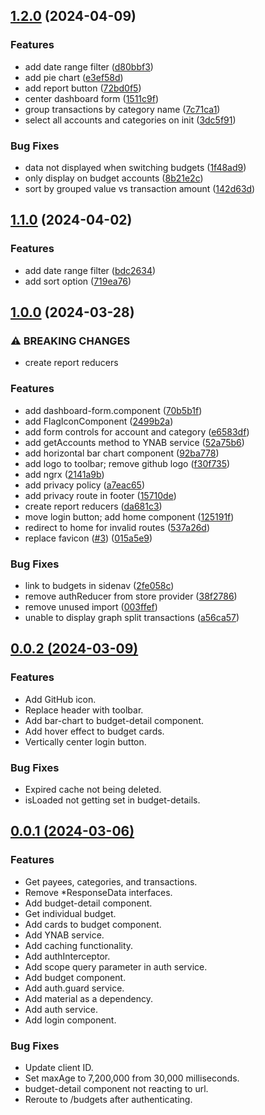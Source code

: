 

## [1.2.0](https://github.com/grantwforsythe/custom-reports-for-ynab/compare/1.1.0...1.2.0) (2024-04-09)


### Features

* add date range filter ([d80bbf3](https://github.com/grantwforsythe/custom-reports-for-ynab/commit/d80bbf36fc8e6db3c1b2f74ad0b9905fd95ed782))
* add pie chart ([e3ef58d](https://github.com/grantwforsythe/custom-reports-for-ynab/commit/e3ef58d773cd28caf0809e7fde9bac5a5b3b5335))
* add report button ([72bd0f5](https://github.com/grantwforsythe/custom-reports-for-ynab/commit/72bd0f5bec561755d5aca785feaf1980d9e30675))
* center dashboard form ([1511c9f](https://github.com/grantwforsythe/custom-reports-for-ynab/commit/1511c9f240d2f1416a8188427f3472e3e23e2b76))
* group transactions by category name ([7c71ca1](https://github.com/grantwforsythe/custom-reports-for-ynab/commit/7c71ca110e2cdc54b722132d7bd03b5770a7a24e))
* select all accounts and categories on init ([3dc5f91](https://github.com/grantwforsythe/custom-reports-for-ynab/commit/3dc5f91580c148a4a3458296ecc93910112cb08e))


### Bug Fixes

* data not displayed when switching budgets ([1f48ad9](https://github.com/grantwforsythe/custom-reports-for-ynab/commit/1f48ad9409a6de9e49668b3dcd3e02c759da0ccb))
* only display on budget accounts ([8b21e2c](https://github.com/grantwforsythe/custom-reports-for-ynab/commit/8b21e2ca845c0cd21f5df7b57f7805e02fe35eb0))
* sort by grouped value vs transaction amount ([142d63d](https://github.com/grantwforsythe/custom-reports-for-ynab/commit/142d63d83b4e5b6884b158e1042d8d24a4a6dfdc))

## [1.1.0](https://github.com/grantwforsythe/custom-reports-for-ynab/compare/1.0.0...1.1.0) (2024-04-02)


### Features

* add date range filter ([bdc2634](https://github.com/grantwforsythe/custom-reports-for-ynab/commit/bdc2634ef9f5c9401fa0f991b8cefda9b0cb3c6b))
* add sort option ([719ea76](https://github.com/grantwforsythe/custom-reports-for-ynab/commit/719ea76d893d88ea1b9af07d2457ac4ed5551cc5))

## [1.0.0](https://github.com/grantwforsythe/ynab-custom-reports/compare/0.0.2...1.0.0) (2024-03-28)


### ⚠ BREAKING CHANGES

* create report reducers

### Features

* add dashboard-form.component ([70b5b1f](https://github.com/grantwforsythe/ynab-custom-reports/commit/70b5b1fd39ecfcd1b8e20bf68d0d0f9f5852fc85))
* add FlagIconComponent ([2499b2a](https://github.com/grantwforsythe/ynab-custom-reports/commit/2499b2af1b2ddc7dbe80806201b6f8e0b6a750f4))
* add form controls for account and category ([e6583df](https://github.com/grantwforsythe/ynab-custom-reports/commit/e6583df8a28ee8e91b11cb137aa13d34f08dcadb))
* add getAccounts method to YNAB service ([52a75b6](https://github.com/grantwforsythe/ynab-custom-reports/commit/52a75b643c71a62f47225e5ba8a27fe892386a58))
* add horizontal bar chart component ([92ba778](https://github.com/grantwforsythe/ynab-custom-reports/commit/92ba778bf16b440a622d085ae206cc4fc6a309da))
* add logo to toolbar; remove github logo ([f30f735](https://github.com/grantwforsythe/ynab-custom-reports/commit/f30f7350ba1f638f909d657156e79f69cc7ba6b0))
* add ngrx ([2141a9b](https://github.com/grantwforsythe/ynab-custom-reports/commit/2141a9b89d2d058ce752ea537f0010df6599b4e8))
* add privacy policy ([a7eac65](https://github.com/grantwforsythe/ynab-custom-reports/commit/a7eac6574b2a31d733ec5a2540771914e85a9486))
* add privacy route in footer ([15710de](https://github.com/grantwforsythe/ynab-custom-reports/commit/15710def391c455cb8bd46408617c921d9b54906))
* create report reducers ([da681c3](https://github.com/grantwforsythe/ynab-custom-reports/commit/da681c3ba544fcdae9603e0f8e6e494f9b94e7f9))
* move login button; add home component ([125191f](https://github.com/grantwforsythe/ynab-custom-reports/commit/125191f328b345236cbd700ce257e08fed0ad8ef))
* redirect to home for invalid routes ([537a26d](https://github.com/grantwforsythe/ynab-custom-reports/commit/537a26ddd28044fdc537a69d4c3102201716e365))
* replace favicon ([#3](https://github.com/grantwforsythe/ynab-custom-reports/issues/3)) ([015a5e9](https://github.com/grantwforsythe/ynab-custom-reports/commit/015a5e9f48e1f914057a3493e6efe53ba14a5937))


### Bug Fixes

* link to budgets in sidenav ([2fe058c](https://github.com/grantwforsythe/ynab-custom-reports/commit/2fe058c1061335414e9e62d90c68ce27bc61d17f))
* remove authReducer from store provider ([38f2786](https://github.com/grantwforsythe/ynab-custom-reports/commit/38f2786abae319fd4a18881547efeb29e932bb76))
* remove unused import ([003ffef](https://github.com/grantwforsythe/ynab-custom-reports/commit/003ffef12325226b7a2a198c587b2cef103a5b77))
* unable to display graph split transactions ([a56ca57](https://github.com/grantwforsythe/ynab-custom-reports/commit/a56ca5754f75df2d6926cb916660053eef7c2742))

## [0.0.2 (2024-03-09)](https://github.com/grantwforsythe/ynab-custom-reports/compare/0.0.1...0.0.2)

### Features

- Add GitHub icon.
- Replace header with toolbar.
- Add bar-chart to budget-detail component.
- Add hover effect to budget cards.
- Vertically center login button.

### Bug Fixes

- Expired cache not being deleted.
- isLoaded not getting set in budget-details.

## [0.0.1 (2024-03-06)](https://github.com/grantwforsythe/ynab-custom-reports/commits/0.0.1)

### Features

- Get payees, categories, and transactions.
- Remove \*ResponseData interfaces.
- Add budget-detail component.
- Get individual budget.
- Add cards to budget component.
- Add YNAB service.
- Add caching functionality.
- Add authInterceptor.
- Add scope query parameter in auth service.
- Add budget component.
- Add auth.guard service.
- Add material as a dependency.
- Add auth service.
- Add login component.

### Bug Fixes

- Update client ID.
- Set maxAge to 7,200,000 from 30,000 milliseconds.
- budget-detail component not reacting to url.
- Reroute to /budgets after authenticating.
